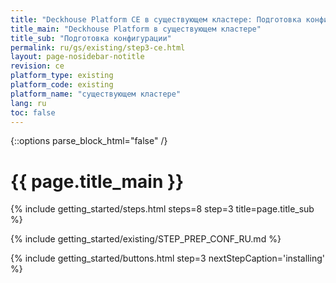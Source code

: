 ```yaml
---
title: "Deckhouse Platform CE в существующем кластере: Подготовка конфигурации"
title_main: "Deckhouse Platform в существующем кластере"
title_sub: "Подготовка конфигурации"
permalink: ru/gs/existing/step3-ce.html
layout: page-nosidebar-notitle
revision: ce
platform_type: existing
platform_code: existing
platform_name: "существующем кластере"
lang: ru
toc: false
---
```


<link rel="stylesheet" type="text/css" href='{{ assets["getting-started.css"].digest_path }}' />
<script type="text/javascript" src='{{ assets["getting-started.js"].digest_path }}'></script>

{::options parse_block_html="false" /}

<h1 class="docs__title">{{ page.title_main }}</h1>
{% include getting_started/steps.html steps=8 step=3 title=page.title_sub %}

{% include getting_started/existing/STEP_PREP_CONF_RU.md %}

{% include getting_started/buttons.html step=3 nextStepCaption='installing' %}
